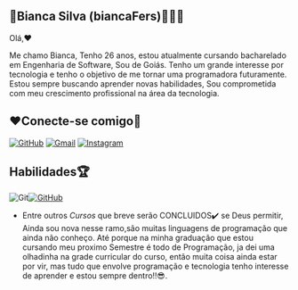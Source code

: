 ## 🎀Bianca Silva (biancaFers)👩‍💻🎀

Olá,❤️

Me chamo Bianca, Tenho 26 anos, estou atualmente cursando bacharelado em Engenharia de Software, Sou de Goiás. Tenho um grande interesse por tecnologia e tenho o objetivo de me tornar uma programadora futuramente. Estou sempre buscando aprender novas habilidades, Sou comprometida com meu crescimento profissional na área da tecnologia.




## ❤️Conecte-se comigo📶
[![GitHub](https://img.shields.io/badge/GitHub-100000?style=for-the-badge&logo=github&logoColor=white)](https://github.com/biancaFers)
[![Gmail](https://img.shields.io/badge/Gmail-333333?style=for-the-badge&logo=gmail&logoColor=red)](biancaferreira1997@gmail.com)
[![Instagram](https://img.shields.io/badge/-Instagram-%23E4405F?style=for-the-badge&logo=instagram&logoColor=white)](https://www.instagram.com/bianca_silvaa.sz?igsh=ODFyZHJja3ZreGE3)

## Habilidades🏆
![Git](https://img.shields.io/badge/GIT-E44C30?style=for-the-badge&logo=git&logoColor=white)[![GitHub](https://img.shields.io/badge/GitHub-100000?style=for-the-badge&logo=github&logoColor=white)](https://github.com/SEUUSERNAME)


 
 * Entre outros *Cursos* que breve serão CONCLUIDOS✔️ se Deus permitir, Ainda sou nova nesse ramo,são muitas linguagens de programação que ainda não conheço. Até porque na minha graduação que estou cursando meu proximo Semestre é todo de Programação, ja dei uma olhadinha na grade curricular do curso, então muita coisa ainda estar por vir, mas tudo que envolve programação e tecnologia tenho interesse de aprender e estou sempre dentro!!😎.

